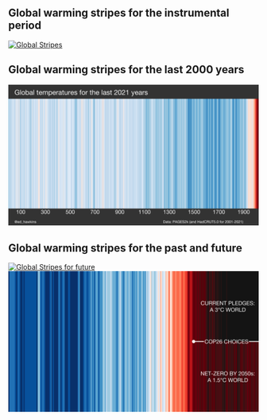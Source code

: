 ## Global warming stripes for the instrumental period
[![Global Stripes](STRIPES/GLOBAL-STRIPES-1850-2021-hires.png)](STRIPES/GLOBAL-STRIPES-1850-2021-hires.png)

## Global warming stripes for the last 2000 years
[![Paleo Global Stripes](PALEO-STRIPES/PAGES2k-STRIPES-hires.png)](PALEO-STRIPES/PAGES2k-STRIPES-hires.png)

## Global warming stripes for the past and future
[![Global Stripes for future](STRIPES/GLOBAL-STRIPES-CHOOSE-YOUR-FUTURE.png)](STRIPES/GLOBAL-STRIPES-CHOOSE-YOUR-FUTURE.png)
[![Global Stripes for future](STRIPES/GLOBAL-STRIPES-INCLUDING-TWO-FUTURES-COP26.png)](STRIPES/GLOBAL-STRIPES-INCLUDING-TWO-FUTURES-COP26.png)
